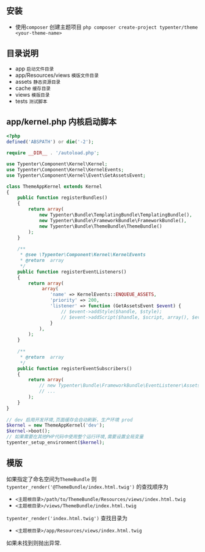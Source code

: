 安装
------------

* 使用`composer` 创建主题项目 `php composer create-project typenter/theme <your-theme-name>`

目录说明
--------------------------
* app  `启动文件目录`
* app/Resources/views      `模版文件目录`
* assets    `静态资源目录`
* cache     `缓存目录`
* views     `模版目录`
* tests		`测试脚本`

app/kernel.php 内核启动脚本
--------------------------
```php
<?php
defined('ABSPATH') or die('-2');

require __DIR__ . '/autoload.php';

use Typenter\Component\Kernel\Kernel;
use Typenter\Component\Kernel\KernelEvents;
use Typenter\Component\Kernel\Event\GetAssetsEvent;

class ThemeAppKernel extends Kernel
{
    public function registerBundles()
    {
        return array(
            new Typenter\Bundle\TemplatingBundle\TemplatingBundle(),
            new Typenter\Bundle\FrameworkBundle\FrameworkBundle(),
            new Typenter\Bundle\ThemeBundle\ThemeBundle()
        );
    }
    
    /**
     * @see \Typenter\Component\Kernel\KernelEvents
     * @return  array
     */
    public function registerEventListeners()
    {
        return array(
             array(
                'name' => KernelEvents::ENQUEUE_ASSETS,
                'priority' => 200,
                'listener' => function (GetAssetsEvent $event) {
                    // $event->addStyle($handle, $style);
                    // $event->addScript($handle, $script, array(), $event::VERSION, true);
                }
            ),
        );
    }
    
    /**
     * @return  array
     */  
    public function registerEventSubscribers()
    {
        return array(
            // new Typenter\Bundle\FrameworkBundle\EventListener\AssetsEventSubscriber(),  
            // ...
        );
    }
}   
    
// dev 启用开发环境,页面缓存会自动刷新，生产环境 prod
$kernel = new ThemeAppKernel('dev');
$kernel->boot();
// 如果需要在其他PHP代码中使用整个运行环境,需要设置全局变量  
typenter_setup_environment($kernel);  
```    

模版
--------------------------
如果指定了命名空间为`ThemeBundle` 则`typenter_render('@ThemeBundle/index.html.twig')` 的查找顺序为
* `<主题根目录>/path/to/ThemeBundle/Resources/views/index.html.twig`
* `<主题根目录>/views/ThemeBundle/index.html.twig`

`typenter_render('index.html.twig')` 查找目录为
* `<主题根目录>/app/Resources/views/index.html.twig` 

如果未找到则抛出异常.
